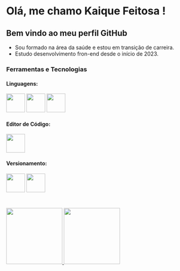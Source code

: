# Olá, me chamo Kaique Feitosa !

## Bem vindo ao meu perfil GitHub
- Sou formado na área da saúde e estou em transição de carreira.
- Estudo desenvolvimento fron-end desde o início de 2023.

### Ferramentas e Tecnologias
#### Linguagens:
<div>
  <img loading="lazy" src="https://cdn.jsdelivr.net/gh/devicons/devicon@latest/icons/html5/html5-plain-wordmark.svg" height="50" width="50" />
  <img loading="lazy" src="https://cdn.jsdelivr.net/gh/devicons/devicon@latest/icons/css3/css3-plain-wordmark.svg" height="50" width="50" />
  <img loading="lazy" src="https://cdn.jsdelivr.net/gh/devicons/devicon@latest/icons/javascript/javascript-plain.svg" height="50" width="50" />        
</div>

#### Editor de Código:
<div>
  <img loading="lazy" src="https://cdn.jsdelivr.net/gh/devicons/devicon@latest/icons/vscode/vscode-original.svg" height="50" width="50" />
</div>

#### Versionamento:
<div>
  <img loading="lazy" src="https://cdn.jsdelivr.net/gh/devicons/devicon@latest/icons/git/git-original.svg" height="50" width="50" />
  <img loading="lazy" src="https://cdn.jsdelivr.net/gh/devicons/devicon@latest/icons/github/github-original.svg" height="50" width="50" />
</div>

#

<div>
<a href="https://github.com/kaique-feitosa">
<img loading="lazy" height="150em" src="https://github-readme-stats.vercel.app/api/top-langs/?username=kaique-feitosa&layout=compact&langs_count=7&theme=github_dark"/>
<img loading="lazy" height="150em" src="https://github-readme-stats.vercel.app/api?username=kaique-feitosa&show_icons=true&theme=github_dark&include_all_commits=true&count_private=true"/>
</div>
